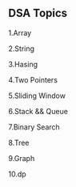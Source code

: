 



## DSA Topics

1.Array





2.String

























3.Hasing









4.Two Pointers


























































5.Sliding Window








6.Stack && Queue




7.Binary Search

8.Tree

9.Graph

10.dp
